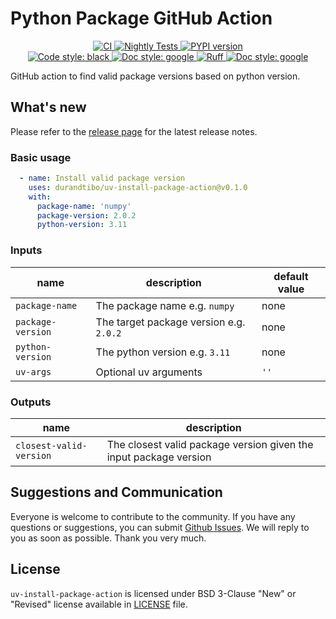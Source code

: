 # Python Package GitHub Action

<p align="center">
    <a href="https://github.com/durandtibo/uv-install-package-action/actions">
        <img alt="CI" src="https://github.com/durandtibo/uv-install-package-action/workflows/CI/badge.svg">
    </a>
    <a href="https://github.com/durandtibo/uv-install-package-action/actions">
        <img alt="Nightly Tests" src="https://github.com/durandtibo/uv-install-package-action/workflows/Nightly%20Tests/badge.svg">
    </a>
    <a href="https://github.com/durandtibo/uv-install-package-action/releases">
        <img alt="PYPI version" src="https://img.shields.io/github/v/release/durandtibo/uv-install-package-action?logo=github&sort=semver">
    </a>
    <br/>
    <a href="https://github.com/psf/black">
        <img  alt="Code style: black" src="https://img.shields.io/badge/code%20style-black-000000.svg">
    </a>
    <a href="https://google.github.io/styleguide/pyguide.html#s3.8-comments-and-docstrings">
        <img  alt="Doc style: google" src="https://img.shields.io/badge/%20style-google-3666d6.svg">
    </a>
    <a href="https://github.com/astral-sh/ruff">
        <img src="https://img.shields.io/endpoint?url=https://raw.githubusercontent.com/astral-sh/ruff/main/assets/badge/v2.json" alt="Ruff" style="max-width:100%;">
    </a>
    <a href="https://github.com/guilatrova/tryceratops">
        <img  alt="Doc style: google" src="https://img.shields.io/badge/try%2Fexcept%20style-tryceratops%20%F0%9F%A6%96%E2%9C%A8-black">
    </a>
    <br/>
</p>

GitHub action to find valid package versions based on python version.

## What's new

Please refer to
the [release page](https://github.com/durandtibo/uv-install-package-action/releases) for
the latest release notes.

### Basic usage

```yaml
  - name: Install valid package version
    uses: durandtibo/uv-install-package-action@v0.1.0
    with:
      package-name: 'numpy'
      package-version: 2.0.2
      python-version: 3.11
```

### Inputs

| name              | description                             | default value |
|-------------------|-----------------------------------------|---------------|
| `package-name`    | The package name e.g. `numpy`           | none          |
| `package-version` | The target package version e.g. `2.0.2` | none          |
| `python-version`  | The python version e.g. `3.11`          | none          |
| `uv-args`         | Optional uv arguments                   | `''`          |

### Outputs

| name                    | description                                                       |
|-------------------------|-------------------------------------------------------------------|
| `closest-valid-version` | The closest valid package version given the input package version |                                                    |

## Suggestions and Communication

Everyone is welcome to contribute to the community.
If you have any questions or suggestions, you can
submit [Github Issues](https://github.com/durandtibo/uv-install-package-action/issues).
We will reply to you as soon as possible. Thank you very much.

## License

`uv-install-package-action` is licensed under BSD 3-Clause "New" or "Revised" license available
in [LICENSE](LICENSE) file.

